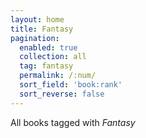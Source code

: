 ```yaml
---
layout: home
title: Fantasy
pagination: 
  enabled: true
  collection: all
  tag: fantasy
  permalink: /:num/
  sort_field: 'book:rank'
  sort_reverse: false
---
```


All books tagged with _Fantasy_